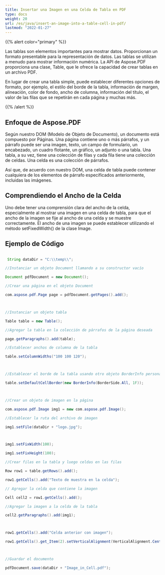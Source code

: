 ```yaml
---
title: Insertar una Imagen en una Celda de Tabla en PDF
type: docs
weight: 20
url: /es/java/insert-an-image-into-a-table-cell-in-pdf/
lastmod: "2022-01-27"
---
```


{{% alert color="primary" %}}

Las tablas son elementos importantes para mostrar datos. Proporcionan un formato presentable para la representación de datos. Las tablas se utilizan a menudo para mostrar información numérica. La API de Aspose.PDF proporciona una clase, Table, que le ofrece la capacidad de crear tablas en un archivo PDF.

En lugar de crear una tabla simple, puede establecer diferentes opciones de formato, por ejemplo, el estilo del borde de la tabla, información de margen, alineación, color de fondo, ancho de columna, información del título, el valor de las filas que se repetirán en cada página y muchas más.

{{% /alert %}}

## Enfoque de Aspose.PDF

Según nuestro DOM (Modelo de Objeto de Documento), un documento está compuesto por Páginas.
 Una página contiene uno o más párrafos, y un párrafo puede ser una imagen, texto, un campo de formulario, un encabezado, un cuadro flotante, un gráfico, un adjunto o una tabla. Una tabla, a su vez, tiene una colección de filas y cada fila tiene una colección de celdas. Una celda es una colección de párrafos.

Así que, de acuerdo con nuestro DOM, una celda de tabla puede contener cualquiera de los elementos de párrafo especificados anteriormente, incluidas las imágenes.

## Comprendiendo el Ancho de la Celda

Uno debe tener una comprensión clara del ancho de la celda, especialmente al mostrar una imagen en una celda de tabla, para que el ancho de la imagen se fije al ancho de una celda y se muestre correctamente. El ancho de una imagen se puede establecer utilizando el método setFixedWidth() de la clase Image.

## Ejemplo de Código

```java

 String dataDir = "C:\\temp\\";

//Instanciar un objeto Document llamando a su constructor vacío

Document pdfDocument = new Document();

//Crear una página en el objeto Document

com.aspose.pdf.Page page = pdfDocument.getPages().add();



//Instanciar un objeto tabla

Table table = new Table();

//Agregar la tabla en la colección de párrafos de la página deseada

page.getParagraphs().add(table);

//Establecer anchos de columna de la tabla

table.setColumnWidths("100 100 120");



//Establecer el borde de la tabla usando otro objeto BorderInfo personalizado

table.setDefaultCellBorder(new BorderInfo(BorderSide.All, 1F));



//Crear un objeto de imagen en la página

com.aspose.pdf.Image img1 = new com.aspose.pdf.Image();

//Establecer la ruta del archivo de imagen

img1.setFile(dataDir + "logo.jpg");



img1.setFixWidth(100);

img1.setFixHeight(100);

//Crear filas en la tabla y luego celdas en las filas

Row row1 = table.getRows().add();

row1.getCells().add("Texto de muestra en la celda");

// Agregar la celda que contiene la imagen

Cell cell2 = row1.getCells().add();

//Agregar la imagen a la celda de la tabla

cell2.getParagraphs().add(img1);



row1.getCells().add("Celda anterior con imagen");

row1.getCells().get_Item(2).setVerticalAlignment(VerticalAlignment.Center);



//Guardar el documento

pdfDocument.save(dataDir + "Image_in_Cell.pdf");    

```